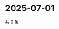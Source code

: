 # 2025-07-01

共 0 条

<!-- BEGIN ZHIHUQUESTIONS -->
<!-- 最后更新时间 Tue Jul 01 2025 09:03:49 GMT+0800 (China Standard Time) -->

<!-- END ZHIHUQUESTIONS -->
